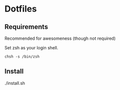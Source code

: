 Dotfiles
===================

Requirements
------------

Recommended for awesomeness (though not required)

Set zsh as your login shell.

    chsh -s /bin/zsh

Install
-------

./install.sh
